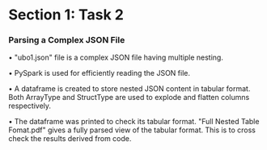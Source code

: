 
# Section 1: Task 2

### Parsing a Complex JSON File


• "ubo1.json" file is a complex JSON file having multiple nesting.

• PySpark is used for efficiently reading the JSON file.

• A dataframe is created to store nested JSON content in tabular format. Both ArrayType and StructType are used to explode and flatten columns respectively. 

• The dataframe was printed to check its tabular format. "Full Nested Table Fomat.pdf" gives a fully parsed view of the tabular format. This is to cross check the results derived from code.
